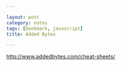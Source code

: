 ```yaml
---

layout: post
category: notes
tags: [bookmark, javascript]
title: Added Bytes

---
```


http://www.addedbytes.com/cheat-sheets/
